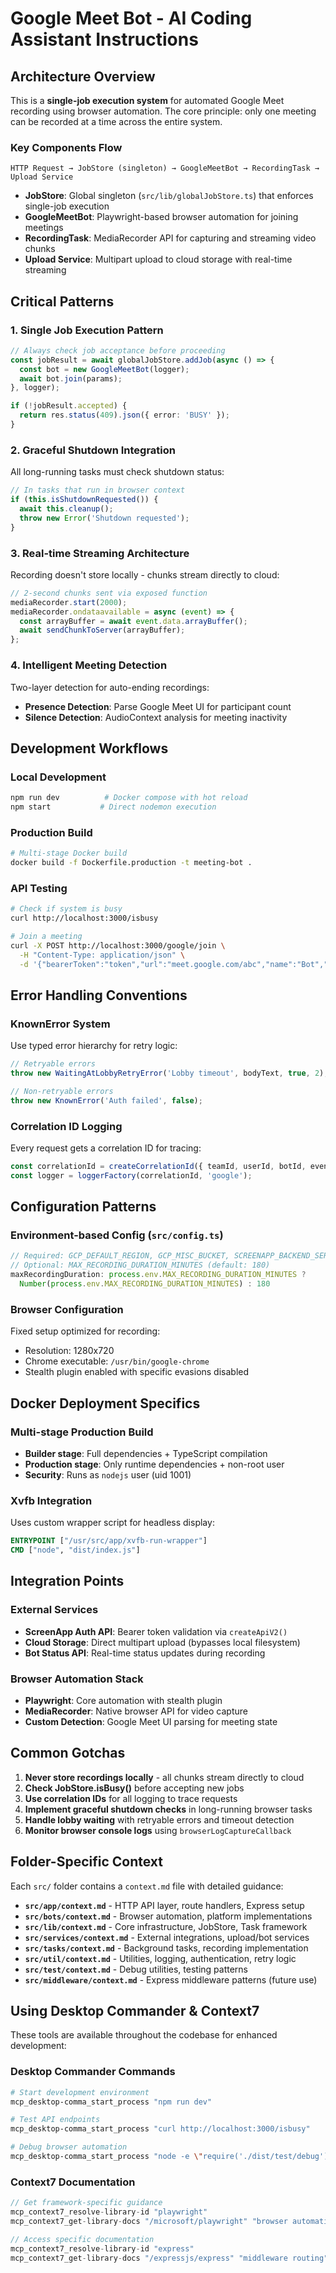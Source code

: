 # Google Meet Bot - AI Coding Assistant Instructions

## Architecture Overview

This is a **single-job execution system** for automated Google Meet recording using browser automation. The core principle: only one meeting can be recorded at a time across the entire system.

### Key Components Flow
```
HTTP Request → JobStore (singleton) → GoogleMeetBot → RecordingTask → Upload Service
```

- **JobStore**: Global singleton (`src/lib/globalJobStore.ts`) that enforces single-job execution
- **GoogleMeetBot**: Playwright-based browser automation for joining meetings
- **RecordingTask**: MediaRecorder API for capturing and streaming video chunks
- **Upload Service**: Multipart upload to cloud storage with real-time streaming

## Critical Patterns

### 1. Single Job Execution Pattern
```typescript
// Always check job acceptance before proceeding
const jobResult = await globalJobStore.addJob(async () => {
  const bot = new GoogleMeetBot(logger);
  await bot.join(params);
}, logger);

if (!jobResult.accepted) {
  return res.status(409).json({ error: 'BUSY' });
}
```

### 2. Graceful Shutdown Integration
All long-running tasks must check shutdown status:
```typescript
// In tasks that run in browser context
if (this.isShutdownRequested()) {
  await this.cleanup();
  throw new Error('Shutdown requested');
}
```

### 3. Real-time Streaming Architecture
Recording doesn't store locally - chunks stream directly to cloud:
```typescript
// 2-second chunks sent via exposed function
mediaRecorder.start(2000);
mediaRecorder.ondataavailable = async (event) => {
  const arrayBuffer = await event.data.arrayBuffer();
  await sendChunkToServer(arrayBuffer);
};
```

### 4. Intelligent Meeting Detection
Two-layer detection for auto-ending recordings:
- **Presence Detection**: Parse Google Meet UI for participant count
- **Silence Detection**: AudioContext analysis for meeting inactivity

## Development Workflows

### Local Development
```bash
npm run dev          # Docker compose with hot reload
npm start           # Direct nodemon execution
```

### Production Build
```bash
# Multi-stage Docker build
docker build -f Dockerfile.production -t meeting-bot .
```

### API Testing
```bash
# Check if system is busy
curl http://localhost:3000/isbusy

# Join a meeting
curl -X POST http://localhost:3000/google/join \
  -H "Content-Type: application/json" \
  -d '{"bearerToken":"token","url":"meet.google.com/abc","name":"Bot","teamId":"team1","timezone":"UTC","userId":"user1","botId":"bot1"}'
```

## Error Handling Conventions

### KnownError System
Use typed error hierarchy for retry logic:
```typescript
// Retryable errors
throw new WaitingAtLobbyRetryError('Lobby timeout', bodyText, true, 2);

// Non-retryable errors  
throw new KnownError('Auth failed', false);
```

### Correlation ID Logging
Every request gets a correlation ID for tracing:
```typescript
const correlationId = createCorrelationId({ teamId, userId, botId, eventId, url });
const logger = loggerFactory(correlationId, 'google');
```

## Configuration Patterns

### Environment-based Config (`src/config.ts`)
```typescript
// Required: GCP_DEFAULT_REGION, GCP_MISC_BUCKET, SCREENAPP_BACKEND_SERVICE_API_KEY
// Optional: MAX_RECORDING_DURATION_MINUTES (default: 180)
maxRecordingDuration: process.env.MAX_RECORDING_DURATION_MINUTES ? 
  Number(process.env.MAX_RECORDING_DURATION_MINUTES) : 180
```

### Browser Configuration
Fixed setup optimized for recording:
- Resolution: 1280x720
- Chrome executable: `/usr/bin/google-chrome`
- Stealth plugin enabled with specific evasions disabled

## Docker Deployment Specifics

### Multi-stage Production Build
- **Builder stage**: Full dependencies + TypeScript compilation
- **Production stage**: Only runtime dependencies + non-root user
- **Security**: Runs as `nodejs` user (uid 1001)

### Xvfb Integration
Uses custom wrapper script for headless display:
```dockerfile
ENTRYPOINT ["/usr/src/app/xvfb-run-wrapper"]
CMD ["node", "dist/index.js"]
```

## Integration Points

### External Services
- **ScreenApp Auth API**: Bearer token validation via `createApiV2()`
- **Cloud Storage**: Direct multipart upload (bypasses local filesystem)
- **Bot Status API**: Real-time status updates during recording

### Browser Automation Stack
- **Playwright**: Core automation with stealth plugin
- **MediaRecorder**: Native browser API for video capture
- **Custom Detection**: Google Meet UI parsing for meeting state

## Common Gotchas

1. **Never store recordings locally** - all chunks stream directly to cloud
2. **Check JobStore.isBusy()** before accepting new jobs
3. **Use correlation IDs** for all logging to trace requests
4. **Implement graceful shutdown checks** in long-running browser tasks
5. **Handle lobby waiting** with retryable errors and timeout detection
6. **Monitor browser console logs** using `browserLogCaptureCallback`

## Folder-Specific Context

Each `src/` folder contains a `context.md` file with detailed guidance:

- **`src/app/context.md`** - HTTP API layer, route handlers, Express setup
- **`src/bots/context.md`** - Browser automation, platform implementations
- **`src/lib/context.md`** - Core infrastructure, JobStore, Task framework
- **`src/services/context.md`** - External integrations, upload/bot services
- **`src/tasks/context.md`** - Background tasks, recording implementation
- **`src/util/context.md`** - Utilities, logging, authentication, retry logic
- **`src/test/context.md`** - Debug utilities, testing patterns
- **`src/middleware/context.md`** - Express middleware patterns (future use)

## Using Desktop Commander & Context7

These tools are available throughout the codebase for enhanced development:

### Desktop Commander Commands
```bash
# Start development environment
mcp_desktop-comma_start_process "npm run dev"

# Test API endpoints
mcp_desktop-comma_start_process "curl http://localhost:3000/isbusy"

# Debug browser automation
mcp_desktop-comma_start_process "node -e \"require('./dist/test/debug').default('user', 'url')\""
```

### Context7 Documentation
```typescript
// Get framework-specific guidance
mcp_context7_resolve-library-id "playwright"
mcp_context7_get-library-docs "/microsoft/playwright" "browser automation"

// Access specific documentation
mcp_context7_resolve-library-id "express"
mcp_context7_get-library-docs "/expressjs/express" "middleware routing"
```
